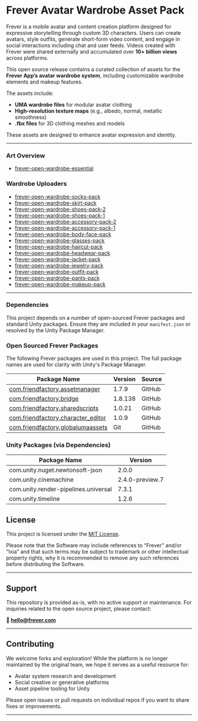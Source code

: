 # Frever Avatar Wardrobe Asset Pack

Frever is a mobile avatar and content creation platform designed for expressive storytelling through custom 3D characters. Users can create avatars, style outfits, generate short-form video content, and engage in social interactions including chat and user feeds. Videos created with Frever were shared externally and accumulated over **10+ billion views** across platforms.

This open source release contains a curated collection of assets for the **Frever App’s avatar wardrobe system**, including customizable wardrobe elements and makeup features.


The assets include:

- **UMA wardrobe files** for modular avatar clothing  
- **High-resolution texture maps** (e.g., albedo, normal, metallic smoothness)  
- **.fbx files** for 3D clothing meshes and models

These assets are designed to enhance avatar expression and identity.


---


### Art Overview

- [frever-open-wardrobe-essential](https://github.com/FriendFactory/frever-open-wardrobe-essential)

### Wardrobe Uploaders

- [frever-open-wardrobe-socks-pack](https://github.com/FriendFactory/frever-open-wardrobe-socks-pack)
- [frever-open-wardrobe-skirt-pack](https://github.com/FriendFactory/frever-open-wardrobe-skirt-pack)
- [frever-open-wardrobe-shoes-pack-2](https://github.com/FriendFactory/frever-open-wardrobe-shoes-pack-2)
- [frever-open-wardrobe-shoes-pack-1](https://github.com/FriendFactory/frever-open-wardrobe-shoes-pack-1)
- [frever-open-wardrobe-accessory-pack-2](https://github.com/FriendFactory/frever-open-wardrobe-accessory-pack-2)
- [frever-open-wardrobe-accessory-pack-1](https://github.com/FriendFactory/frever-open-wardrobe-accessory-pack-1)
- [frever-open-wardrobe-body-face-pack](https://github.com/FriendFactory/frever-open-wardrobe-body-face-pack)
- [frever-open-wardrobe-glasses-pack](https://github.com/FriendFactory/frever-open-wardrobe-glasses-pack)
- [frever-open-wardrobe-haircut-pack](https://github.com/FriendFactory/frever-open-wardrobe-haircut-pack)
- [frever-open-wardrobe-headwear-pack](https://github.com/FriendFactory/frever-open-wardrobe-headwear-pack)
- [frever-open-wardrobe-jacket-pack](https://github.com/FriendFactory/frever-open-wardrobe-jacket-pack)
- [frever-open-wardrobe-jewelry-pack](https://github.com/FriendFactory/frever-open-wardrobe-jewelry-pack)
- [frever-open-wardrobe-outfit-pack](https://github.com/FriendFactory/frever-open-wardrobe-outfit-pack)
- [frever-open-wardrobe-pants-pack](https://github.com/FriendFactory/frever-open-wardrobe-pants-pack)
- [frever-open-wardrobe-makeup-pack](https://github.com/FriendFactory/frever-open-wardrobe-makeup-pack)


---

### Dependencies

This project depends on a number of open-sourced Frever packages and standard Unity packages.
Ensure they are included in your `manifest.json` or resolved by the Unity Package Manager.

### Open Sourced Frever Packages

The following Frever packages are used in this project. The full package names are used for clarity with Unity's Package Manager.

| Package Name                        | Version   | Source    |
|-------------------------------------|-----------|-----------|
| [com.friendfactory.assetmanager](https://github.com/FriendFactory/frever-open-asset-manager-tool)      | 1.7.9     | GitHub    |
| [com.friendfactory.bridge](https://github.com/FriendFactory/frever-open-bridge)            | 1.8.138   | GitHub    |
| [com.friendfactory.sharedscripts](https://github.com/FriendFactory/frever-open-shared-scripts)     | 1.0.21    | GitHub    |
| [com.friendfactory.character_editor](https://github.com/FriendFactory/frever-open-wardrobe-preview-tool)  | 1.0.9     | GitHub    |
| [com.friendfactory.globalumaassets](https://github.com/FriendFactory/frever-open-global-uma-assets)   | Git       | GitHub    |

### Unity Packages (via Dependencies)

| Package Name                        | Version            |
|-------------------------------------|--------------------|
| com.unity.nuget.newtonsoft-json     | 2.0.0              |
| com.unity.cinemachine               | 2.4.0-preview.7    |
| com.unity.render-pipelines.universal| 7.3.1              |
| com.unity.timeline                  | 1.2.6              |


## License

This project is licensed under the [MIT License](LICENSE).

Please note that the Software may include references to “Frever” and/or “Ixia” and that such terms may be subject to trademark or other intellectual property rights, why it is recommended to remove any such references before distributing the Software.

---

## Support

This repository is provided as-is, with no active support or maintenance. For inquiries related to the open source project, please contact:

**📧 hello@frever.com**

---

## Contributing

We welcome forks and exploration! While the platform is no longer maintained by the original team, we hope it serves as a useful resource for:

- Avatar system research and development  
- Social creative or generative platforms  
- Asset pipeline tooling for Unity  

Please open issues or pull requests on individual repos if you want to share fixes or improvements.

---

